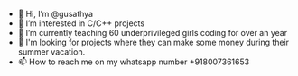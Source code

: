 - 👋 Hi, I’m @gusathya
- 👀 I’m interested in C/C++ projects
- 🌱 I’m currently teaching 60 underprivileged girls coding for over an year 
- 💞️ I'm looking for projects where they can make some money during their summer vacation.
- 📫 How to reach me on my whatsapp number +918007361653

<!---
gusathya/gusathya is a ✨ special ✨ repository because its `README.md` (this file) appears on your GitHub profile.
You can click the Preview link to take a look at your changes.
--->
